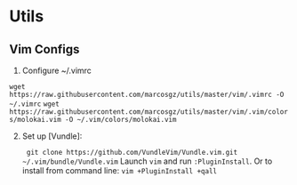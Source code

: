 # Utils

## Vim Configs

1. Configure ~/.vimrc

  `wget https://raw.githubusercontent.com/marcosgz/utils/master/vim/.vimrc -O ~/.vimrc`
  `wget https://raw.githubusercontent.com/marcosgz/utils/master/vim/.vim/colors/molokai.vim -O ~/.vim/colors/molokai.vim`

2. Set up [Vundle]:

   ` git clone https://github.com/VundleVim/Vundle.vim.git ~/.vim/bundle/Vundle.vim`
   Launch `vim` and run `:PluginInstall`. Or to install from command line: `vim +PluginInstall +qall`
